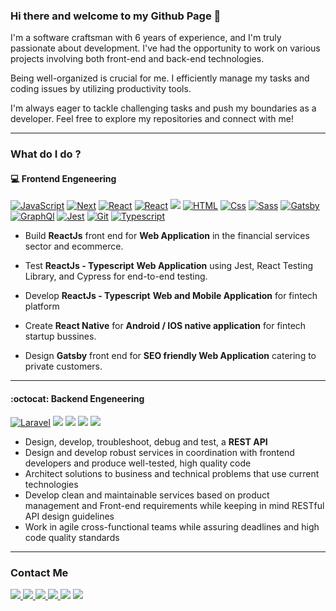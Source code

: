 ### Hi there and welcome to my Github Page 👋

I'm a software craftsman with 6 years of experience, and I'm truly passionate about development. I've had the opportunity to work on various projects involving both front-end and back-end technologies.

Being well-organized is crucial for me. I efficiently manage my tasks and coding issues by utilizing productivity tools.<br />

I'm always eager to tackle challenging tasks and push my boundaries as a developer. Feel free to explore my repositories and connect with me!

---

### What do I do ?


#### :computer: Frontend Engeneering
<p>
  <a href="https://javascript.info/">
    <img alt="JavaScript"
      src="https://img.shields.io/badge/JavaScript-F7DF1E?logo=javascript&logoColor=white&style=for-the-badge" /></a>
  <a href="https://nextjs.org/">
    <img alt="Next"
      src="https://img.shields.io/badge/React-61DAFB?logo=react&logoColor=white&style=for-the-badge" /></a>
  <a href="https://reactjs.org/">
    <img alt="React"
      src="https://img.shields.io/badge/React-61DAFB?logo=react&logoColor=white&style=for-the-badge" /></a>
  <a href="https://reactnative.dev/">
    <img alt="React"
      src="https://img.shields.io/endpoint?logo=react&logoColor=white&style=for-the-badge&url=https%3A%2F%2Fmocki.io%2Fv1%2F93a5f111-0e53-4d8f-be4e-fcc97319ac6e" /></a>
  <a href="ttps://redux.js.org/">
    <img src="https://img.shields.io/badge/Redux-764ABC?logo=redux&logoColor=white&style=for-the-badge"></a>
  <a href=https://html.com/">
    <img alt="HTML" src="https://img.shields.io/badge/HTML-E34F26?logo=html5&logoColor=white&style=for-the-badge" /></a>
  <a href="ttps://developer.mozilla.org/en-US/docs/Web/CSS/">
    <img alt="Css" src="https://img.shields.io/badge/CSS-1572B6?logo=css3&logoColor=white&style=for-the-badge" /></a>
  <a href="https://sass-lang.com/">
    <img alt="Sass" src="https://img.shields.io/badge/Sass-CC6699?logo=sass&logoColor=white&style=for-the-badge" /></a>
  <a href="https://www.gatsbyjs.com/">
    <img alt="Gatsby"
      src="https://img.shields.io/badge/Gatsby-663399?logo=gatsby&logoColor=white&style=for-the-badge" /></a>
  <a href="https://graphql.org/">
    <img alt="GraphQl"
      src="https://img.shields.io/badge/GraphQL-E10098?logo=graphql&logoColor=white&style=for-the-badge" /><a>
      <a href="https://jestjs.io/">
        <img alt="Jest"
          src="https://img.shields.io/endpoint?logo=jest&style=for-the-badge&url=https%3A%2F%2Fmocki.io%2Fv1%2Ffc3308ad-d090-4ee4-983b-864b9b02f6cc" /></a>
      <a href="https://git-scm.com/">
        <img alt="Git"
          src="https://img.shields.io/endpoint?logo=Git&logoColor=white&style=for-the-badge&url=https%3A%2F%2Fmocki.io%2Fv1%2F3d59c37b-030a-414b-859a-337fbe66d402" /></a>
      <a href="https://www.typescriptlang.org/">
        <img alt="Typescript"
          src="https://img.shields.io/endpoint?logo=typescript&logoColor=white&style=for-the-badge&url=https%3A%2F%2Fmocki.io%2Fv1%2F808da524-acdb-4153-b249-c441a96e666b" /><a>

</p>


- Build **ReactJs** front end for <b>Web Application</b> in the financial services sector and ecommerce.

- Test **ReactJs - Typescript** <b>Web Application</b> using Jest, React Testing Library, and Cypress for end-to-end testing.

- Develop **ReactJs - Typescript** <b>Web and Mobile Application</b> for fintech platform

- Create **React Native** for <b>Android / IOS native application</b> for fintech startup bussines.

- Design **Gatsby** front end for <b>SEO friendly Web Application</b> catering to private customers.

---

#### :octocat: Backend Engeneering
<p>
  <a href="https://laravel.com/">
    <img alt="Laravel"
      src="https://img.shields.io/endpoint?logo=laravel&logoColor=white&style=for-the-badge&url=https%3A%2F%2Fmocki.io%2Fv1%2Fd3a17d1c-8ac7-4cb3-852b-b2d68caaafde" /></a>
  <a href="https://www.nginx.com/">
    <img src="https://img.shields.io/badge/Nginx-269539?logo=nginx&logoColor=white&style=for-the-badge"></a>
  <a href="https://www.mysql.com/">
    <img src="https://img.shields.io/badge/MySQL-4479A1?logo=mysql&logoColor=white&style=for-the-badge"></a>
  <a href="https://nodejs.org/en/">
    <img
      src="https://img.shields.io/endpoint?logo=node-dot-js&logoColor=white&style=for-the-badge&url=https%3A%2F%2Fmocki.io%2Fv1%2F44493678-2e1d-4797-9a5a-fa4fd81f735d"><a />
    <a href="https://www.mongodb.com/">
      <img
        src="https://img.shields.io/endpoint?logo=mongodb&logoColor=white&style=for-the-badge&url=https%3A%2F%2Fmocki.io%2Fv1%2Fd67b7402-338e-4d03-b7fe-bae70f218f62"><a>
</p>

- Design, develop, troubleshoot, debug and test, a **REST API**
- Design and develop robust services in coordination with frontend developers and produce well-tested, high quality code
- Architect solutions to business and technical problems that use current technologies
- Develop clean and maintainable services based on product management and Front-end requirements while keeping in mind
RESTful API design guidelines
- Work in agile cross-functional teams while assuring deadlines and high code quality standards

---



### Contact Me


<p>
  <a href="https://www.linkedin.com/in/sajjad-taghilou/">
    <img src="https://img.shields.io/badge/LinkedIn-0077B5?style=for-the-badge&logo=linkedin&logoColor=white">
  </a>
  <a href="mailto:sajjad.taghilou@outlook.com"><img
      src="https://img.shields.io/endpoint?logo=microsoft%20outlook&logoColor=whithe&style=for-the-badge&url=https%3A%2F%2Fmocki.io%2Fv1%2F6537d09c-f561-4652-8838-3420b6c931fd">
  </a>
  <a href="https://stackoverflow.com/users/8888746/sajjad-taghilou">
    <img src="https://img.shields.io/badge/stackoverflow-FE7A16?style=for-the-badge&logo=stackoverflow&logoColor=white">
  </a>
  <a href="https://sajjadtaghilou.medium.com/">
    <img
      src="https://img.shields.io/endpoint?logo=medium&logoColor=white&style=for-the-badge&url=https%3A%2F%2Fmocki.io%2Fv1%2F314068b5-5f44-4949-9f20-ced43a65bc9e">
  </a>
  <a href="https://twitter.com/SajjadTaghilou"><img
      src="https://img.shields.io/endpoint?logo=twitter&logoColor=white&style=for-the-badge&url=https%3A%2F%2Fmocki.io%2Fv1%2Feddd4c8c-dc13-4d95-9b82-b51c8c64bd6b"></a>
  <a href="https://dev.to/sajjadtaghilou"><img
      src="https://img.shields.io/endpoint?logo=dev-dot-to&logoColor=white&style=for-the-badge&url=https%3A%2F%2Fmocki.io%2Fv1%2F5aaa46ba-e5a5-4c6f-990c-1737bbf2133c"></a>
</p>
